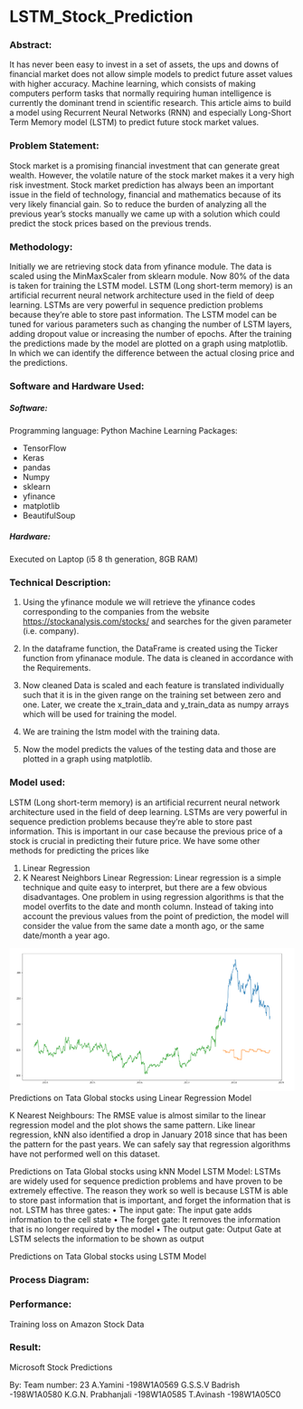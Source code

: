 # LSTM_Stock_Prediction

### Abstract:
It has never been easy to invest in a set of assets, the ups and downs of financial market does not allow simple models to predict future asset values with higher accuracy. Machine learning, which consists of making computers perform tasks that normally requiring human intelligence is currently the dominant trend in scientific research. This article aims to build a model using Recurrent Neural Networks (RNN) and especially Long-Short Term Memory model (LSTM) to predict future stock market values. 

### Problem Statement:
Stock market is a promising financial investment that can generate great wealth. However, the volatile nature of the stock market makes it a very high risk investment. Stock market prediction has always been an important issue in the field of technology, financial and mathematics because of its very likely financial gain. So to reduce the burden of analyzing all the previous year’s stocks manually we came up with a solution which could predict the stock prices based on the previous trends.

### Methodology:
Initially we are retrieving stock data from yfinance module. The data is scaled using the MinMaxScaler from sklearn module. Now 80% of the data is taken for training the LSTM model. LSTM (Long short-term memory) is an artificial recurrent neural network architecture used in the field of deep learning. LSTMs are very powerful in sequence prediction problems because they’re able to store past information. The LSTM model can be tuned for various parameters such as changing the number of LSTM layers, adding dropout value or increasing the number of epochs. After the training the predictions made by the model are plotted on a graph using matplotlib. In which we can identify the difference between the actual closing price and the predictions.

### Software and Hardware Used:
##### Software:
Programming language: Python
Machine Learning Packages:
- TensorFlow
- Keras
- pandas
- Numpy
- sklearn
- yfinance
- matplotlib
- BeautifulSoup
##### Hardware: 
Executed on Laptop (i5 8 th generation, 8GB RAM)

### Technical Description:
1) Using the yfinance module we will retrieve the yfinance codes corresponding to the companies from the website https://stockanalysis.com/stocks/ and searches for the given parameter (i.e. company).
2) In the dataframe function, the DataFrame is created using the Ticker function from yfinanace module. The data is cleaned in accordance with the Requirements.

3) Now cleaned Data is scaled and each feature is translated individually such that it is in the given range on the training set between zero and one. Later, we create the x_train_data and y_train_data as numpy arrays which will be used for training the model.
4) We are training the lstm model with the training data.
5) Now the model predicts the values of the testing data and those are plotted in a graph using matplotlib.
### Model used:
LSTM (Long short-term memory) is an artificial recurrent neural network architecture used in the field of deep learning. LSTMs are very powerful in sequence prediction problems because they’re able to store past information. This is important in our case because the previous price of a stock is crucial in predicting their future price. We have some other methods for predicting the prices like
1) Linear Regression
2) K Nearest Neighbors
Linear Regression:
Linear regression is a simple technique and quite easy to interpret, but there are a few obvious disadvantages. One problem in using regression algorithms is that the model overfits to the date and month column. Instead of taking into account the previous values from the point of prediction, the model will consider the value from the same date a month ago, or the same date/month a year ago.

![Linear Regression Model](https://github.com/Badri-04/LSTM_Stock_Prediction/blob/main/images/linear.png)
Predictions on Tata Global stocks using Linear Regression Model

K Nearest Neighbours:
The RMSE value is almost similar to the linear regression model and the plot shows the same pattern. Like linear regression, kNN also identified a drop in January 2018 since that has been the pattern for the past years. We can safely say that regression algorithms have not performed well on this dataset.
 
Predictions on Tata Global stocks using kNN Model
LSTM Model:
LSTMs are widely used for sequence prediction problems and have proven to be extremely effective. The reason they work so well is because LSTM is able to store past information that is important, and forget the information that is not. LSTM has three gates:
•	The input gate: The input gate adds information to the cell state
•	The forget gate: It removes the information that is no longer required by the model
•	The output gate: Output Gate at LSTM selects the information to be shown as output
 
Predictions on Tata Global stocks using LSTM Model

### Process Diagram:
 
### Performance:
Training loss on Amazon Stock Data
 

### Result:
Microsoft Stock Predictions
 
	
 


By:
Team number: 23
A.Yamini                      -198W1A0569
G.S.S.V Badrish          -198W1A0580
K.G.N. Prabhanjali      -198W1A0585
T.Avinash                    -198W1A05C0
